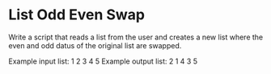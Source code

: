 # List Odd Even Swap

Write a script that reads a list from the user and creates a new
list where the even and odd datus of the original list are swapped.

Example input list: 1 2 3 4 5
Example output list: 2 1 4 3 5
